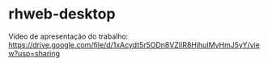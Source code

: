 # rhweb-desktop

Vídeo de apresentação do trabalho: https://drive.google.com/file/d/1xAcydt5r5ODn8VZIlR8HjhuIMyHmJ5yY/view?usp=sharing
